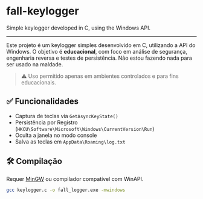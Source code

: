 # fall-keylogger
Simple keylogger developed in C, using the Windows API.

-------------------------------------

Este projeto é um keylogger simples desenvolvido em C, utilizando a API do Windows. O objetivo é **educacional**, com foco em análise de segurança, engenharia reversa e testes de persistência. Não estou fazendo nada para ser usado na maldade.

> ⚠️ Uso permitido apenas em ambientes controlados e para fins educacionais.

## ✅ Funcionalidades

- Captura de teclas via `GetAsyncKeyState()`
- Persistência por Registro (`HKCU\Software\Microsoft\Windows\CurrentVersion\Run`)
- Oculta a janela no modo console
- Salva as teclas em `AppData\Roaming\log.txt`

## 🛠️ Compilação

Requer [MinGW](https://www.mingw-w64.org/) ou compilador compatível com WinAPI.

```bash
gcc keylogger.c -o fall_logger.exe -mwindows
